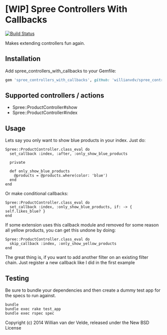 [WIP] Spree Controllers With Callbacks
======================================

[![Build Status](https://travis-ci.org/Willianvdv/spree_controllers_with_callbacks.svg)](https://travis-ci.org/Willianvdv/spree_controllers_with_callbacks)

Makes extending controllers fun again.

Installation
------------

Add spree_controllers_with_callbacks to your Gemfile:

```ruby
gem 'spree_controllers_with_callbacks', github: 'willianvdv/spree_controllers_with_callbacks'
```

Supported controllers / actions
-------------------------------

- Spree::ProductController#show
- Spree::ProductController#index



Usage
-----

Lets say you only want to show blue products in your index. Just do:

```
Spree::ProductController.class_eval do
  set_callback :index, :after, :only_show_blue_products

  private

  def only_show_blue_products
    @products = @products.where(color: 'blue')
  end
end

```
Or make conditional callbacks:
```
Spree::ProductController.class_eval do
  set_callback :index, :only_show_blue_products, if: -> { self.likes_blue? }
end
```

If some extension uses this callback module and removed for some reason all
yellow products, you can get this undone by doing:
```
Spree::ProductController.class_eval do
  skip_callback :index, :only_show_yellow_products
end
```

The great thing is, if you want to add another filter on an existing filter chain.
Just register a new callback like I did in the first example


Testing
-------

Be sure to bundle your dependencies and then create a dummy test app for the specs to run against.

```shell
bundle
bundle exec rake test_app
bundle exec rspec spec
```

Copyright (c) 2014 Willian van der Velde, released under the New BSD License
